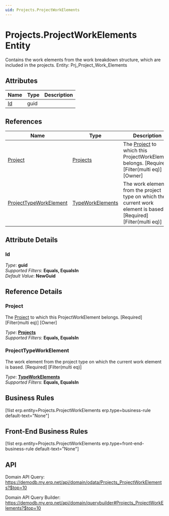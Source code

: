 ```yaml
---
uid: Projects.ProjectWorkElements
---
```

# Projects.ProjectWorkElements Entity

Contains the work elements from the work breakdown structure, which are included in the projects. Entity: Prj_Project_Work_Elements

## Attributes

| Name | Type | Description |
| ---- | ---- | --- |
| [Id](Projects.ProjectWorkElements.md#id) | guid |  

## References

| Name | Type | Description |
| ---- | ---- | --- |
| [Project](Projects.ProjectWorkElements.md#project) | [Projects](Projects.Projects.md) | The [Project](Projects.ProjectWorkElements.md#project) to which this ProjectWorkElement belongs. [Required] [Filter(multi eq)] [Owner] |
| [ProjectTypeWorkElement](Projects.ProjectWorkElements.md#projecttypeworkelement) | [TypeWorkElements](Projects.TypeWorkElements.md) | The work element from the project type on which the current work element is based. [Required] [Filter(multi eq)] |


## Attribute Details

### Id

_Type_: **guid**  
_Supported Filters_: **Equals, EqualsIn**  
_Default Value_: **NewGuid**  


## Reference Details

### Project

The [Project](Projects.ProjectWorkElements.md#project) to which this ProjectWorkElement belongs. [Required] [Filter(multi eq)] [Owner]

_Type_: **[Projects](Projects.Projects.md)**  
_Supported Filters_: **Equals, EqualsIn**  

### ProjectTypeWorkElement

The work element from the project type on which the current work element is based. [Required] [Filter(multi eq)]

_Type_: **[TypeWorkElements](Projects.TypeWorkElements.md)**  
_Supported Filters_: **Equals, EqualsIn**  



## Business Rules

[!list erp.entity=Projects.ProjectWorkElements erp.type=business-rule default-text="None"]

## Front-End Business Rules

[!list erp.entity=Projects.ProjectWorkElements erp.type=front-end-business-rule default-text="None"]

## API

Domain API Query:
<https://demodb.my.erp.net/api/domain/odata/Projects_ProjectWorkElements?$top=10>

Domain API Query Builder:
<https://demodb.my.erp.net/api/domain/querybuilder#Projects_ProjectWorkElements?$top=10>

